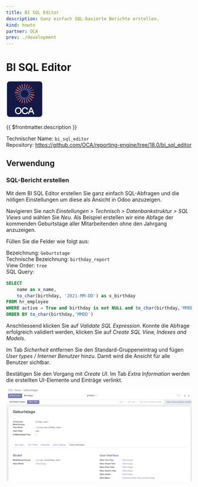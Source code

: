 ```yaml
---
title: BI SQL Editor
description: Ganz einfach SQL-basierte Berichte erstellen.
kind: howto
partner: OCA
prev: ./development
---
```

# BI SQL Editor
![icon_oca_app](attachments/icon_oca_app.png)

{{ $frontmatter.description }}

Technischer Name: `bi_sql_editor`\
Repository: <https://github.com/OCA/reporting-engine/tree/18.0/bi_sql_editor>

## Verwendung

### SQL-Bericht erstellen

Mit dem BI SQL Editor erstellen Sie ganz einfach SQL-Abfragen und die nötigen Einstellungen um diese als Ansicht in Odoo anzuzeigen.

Navigieren Sie nach *Einstellungen > Technisch > Datenbankstruktur > SQL Views* und wählen Sie *Neu*. Als Beispiel erstellen wir eine Abfage der kommenden Geburtstage aller Mitarbeitenden ohne den Jahrgang anzuzeigen.

Füllen Sie die Felder wie folgt aus:

Bezeichnung: `Geburtstage`\
Technische Bezeichnung: `birthday_report`\
View Order: `tree`\
SQL Query:

```sql
SELECT
    name as x_name,
	to_char(birthday, '2021-MM-DD') as x_birthday
FROM hr_employee
WHERE active = True and birthday is not NULL and to_char(birthday,'MMDD') > to_char(now() - INTERVAL '4 DAY','MMDD')
ORDER BY to_char(birthday,'MMDD')
```

Anschliessend klicken Sie auf *Validate SQL Expression*. Konnte die Abfrage erfolgreich validiert werden, klicken Sie auf *Create SQL View, Indexes and Models*.

Im Tab *Sicherheit* entfernen Sie den Standard-Gruppeneintrag und fügen *User types / Interner Benutzer* hinzu. Damit wird die Ansicht für alle Benutzer sichtbar.

Bestätigen Sie den Vorgang mit *Create UI*. Im Tab *Extra Information* werden die erstellten UI-Elemente und Einträge verlinkt.

![](attachments/BI%20SQL%20Editor%20Ansicht%20erstellt.png)
